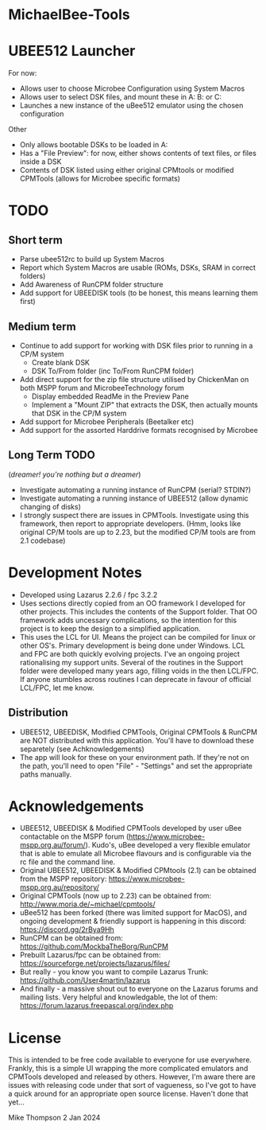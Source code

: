 # MichaelBee-Tools
# UBEE512 Launcher
For now:
+ Allows user to choose Microbee Configuration using System Macros
+ Allows user to select DSK files, and mount these in A: B: or C:
+ Launches a new instance of the uBee512 emulator using the chosen configuration

Other
+ Only allows bootable DSKs to be loaded in A:
+ Has a "File Preview": for now, either shows contents of text files, or files inside a DSK
+ Contents of DSK listed using either original CPMtools or modified CPMTools (allows for Microbee specific formats)

# TODO
## Short term
+ Parse ubee512rc to build up System Macros
+ Report which System Macros are usable (ROMs, DSKs, SRAM in correct folders)
+ Add Awareness of RunCPM folder structure
+ Add support for UBEEDISK tools (to be honest, this means learning them first)

## Medium term
+ Continue to add support for working with DSK files prior to running in a CP/M system
  + Create blank DSK
  + DSK To/From folder (inc To/From RunCPM folder)
+ Add direct support for the zip file structure utilised by ChickenMan on both MSPP forum and MicrobeeTechnology forum
  + Display embedded ReadMe in the Preview Pane
  + Implement a "Mount ZIP" that extracts the DSK, then actually mounts that DSK in the CP/M system
+ Add support for Microbee Peripherals (Beetalker etc)
+ Add support for the assorted Harddrive formats recognised by Microbee

## Long Term TODO 
(_dreamer! you're nothing but a dreamer_)
+ Investigate automating a running instance of RunCPM (serial? STDIN?)
+ Investigate automating a running instance of UBEE512 (allow dynamic changing of disks)
+ I strongly suspect there are issues in CPMTools.  Investigate using this framework, then report to appropriate developers. (Hmm, looks like original CP/M tools are up to 2.23, but the modified CP/M tools are from 2.1 codebase)

# Development Notes
+ Developed using Lazarus 2.2.6 / fpc 3.2.2
+ Uses sections directly copied from an OO framework I developed for other projects. This includes the contents of the Support folder. That OO framework adds uncessary complications, so the intention for this project is to keep the design to a simplified application.    
+ This uses the LCL for UI.  Means the project can be compiled for linux or other OS's.  Primary development is being done under Windows.
LCL and FPC are both quickly evolving projects.  I've an ongoing project rationalising my support units.  Several of the routines in the Support folder were developed many years ago, filling voids in the then LCL/FPC.  If anyone stumbles across routines I can deprecate in favour of official LCL/FPC, let me know.

## Distribution
+ UBEE512, UBEEDISK, Modified CPMTools, Original CPMTools & RunCPM are NOT distributed with this application.  You'll have to download these separetely (see Achknowledgements)
+ The app will look for these on your environment path.  If they're not on the path, you'll need to open "File" - "Settings" and set the appropriate paths manually.

# Acknowledgements
+ UBEE512, UBEEDISK & Modified CPMTools developed by user uBee contactable on the MSPP forum (https://www.microbee-mspp.org.au/forum/).  Kudo's, uBee developed a very flexible emulator that is able to emulate all Microbee flavours and is configurable via the rc file and the command line. 
+ Original UBEE512, UBEEDISK & Modified CPMtools (2.1) can be obtained from the MSPP repository: https://www.microbee-mspp.org.au/repository/
+ Original CPMTools (now up to 2.23) can be obtained from: http://www.moria.de/~michael/cpmtools/
+ uBee512 has been forked (there was limited support for MacOS), and ongoing development & friendly support is happening in this discord: https://discord.gg/2rBya9Hh
+ RunCPM can be obtained from: https://github.com/MockbaTheBorg/RunCPM
+ Prebuilt Lazarus/fpc can be obtained from: https://sourceforge.net/projects/lazarus/files/
+ But really - you know you want to compile Lazarus Trunk: https://github.com/User4martin/lazarus
+ And finally - a massive shout out to everyone on the Lazarus forums and mailing lists.  Very helpful and knowledgable, the lot of them: https://forum.lazarus.freepascal.org/index.php

# License
This is intended to be free code available to everyone for use everywhere.  Frankly, this is a simple UI wrapping the more complicated emulators and CPMTools developed and released by others.  However, I'm aware there are issues with releasing code under that sort of vagueness, so I've got to have a quick around for an appropriate open source license.  Haven't done that yet...

Mike Thompson
2 Jan 2024
